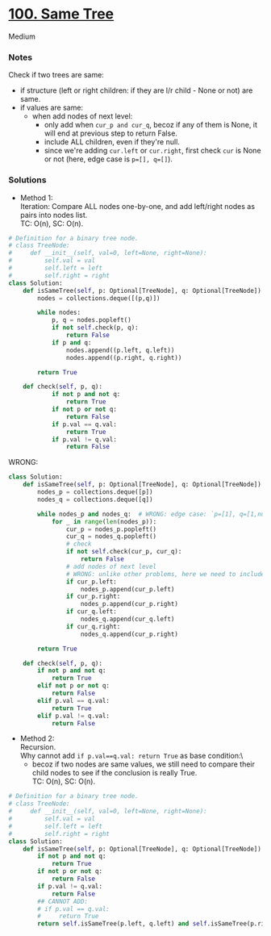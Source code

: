 # [100. Same Tree](https://leetcode.com/problems/same-tree/description/?envType=study-plan-v2&envId=top-interview-150)

Medium

### Notes

Check if two trees are same:
- if structure (left or right children: if they are l/r child - None or not) are same.
- if values are same:
  - when add nodes of next level:
    - only add when `cur_p and cur_q`, becoz if any of them is None, it will end at previous step to return False.
    - include ALL children, even if they're null.
    - since we're adding `cur.left` or `cur.right`, first check `cur` is None or not (here, edge case is `p=[], q=[]`).


### Solutions

- Method 1:\
  Iteration: Compare ALL nodes one-by-one, and add left/right nodes as pairs into nodes list.\
  TC: O(n), SC: O(n).
```python
# Definition for a binary tree node.
# class TreeNode:
#     def __init__(self, val=0, left=None, right=None):
#         self.val = val
#         self.left = left
#         self.right = right
class Solution:
    def isSameTree(self, p: Optional[TreeNode], q: Optional[TreeNode]) -> bool:
        nodes = collections.deque([(p,q)])

        while nodes:
            p, q = nodes.popleft()
            if not self.check(p, q):
                return False
            if p and q:
                nodes.append((p.left, q.left))
                nodes.append((p.right, q.right))

        return True

    def check(self, p, q):
            if not p and not q:
                return True
            if not p or not q:
                return False
            if p.val == q.val:
                return True
            if p.val != q.val:
                return False
```

WRONG:
```python
class Solution:
    def isSameTree(self, p: Optional[TreeNode], q: Optional[TreeNode]) -> bool:
        nodes_p = collections.deque([p])
        nodes_q = collections.deque([q])

        while nodes_p and nodes_q:  # WRONG: edge case: `p=[1], q=[1,null,2]`. - when lengths not equal, will jump to return True whatever.
            for _ in range(len(nodes_p)):
                cur_p = nodes_p.popleft()
                cur_q = nodes_q.popleft()
                # check
                if not self.check(cur_p, cur_q):
                    return False
                # add nodes of next level
                # WRONG: unlike other problems, here we need to include ALL nodes (even if they are null)
                if cur_p.left:
                    nodes_p.append(cur_p.left)
                if cur_p.right:
                    nodes_p.append(cur_p.right)
                if cur_q.left:
                    nodes_q.append(cur_q.left)
                if cur_q.right:
                    nodes_q.append(cur_p.right)

        return True

    def check(self, p, q):
        if not p and not q:
            return True
        elif not p or not q:
            return False
        elif p.val == q.val:
            return True
        elif p.val != q.val:
            return False
```

- Method 2:\
  Recursion.\
  Why cannot add `if p.val==q.val: return True` as base condition:\
  - becoz if two nodes are same values, we still need to compare their child nodes to see if the conclusion is really True.\
  TC: O(n), SC: O(n).
```python
# Definition for a binary tree node.
# class TreeNode:
#     def __init__(self, val=0, left=None, right=None):
#         self.val = val
#         self.left = left
#         self.right = right
class Solution:
    def isSameTree(self, p: Optional[TreeNode], q: Optional[TreeNode]) -> bool:
        if not p and not q:
            return True
        if not p or not q:
            return False
        if p.val != q.val:
            return False
        ## CANNOT ADD:
        # if p.val == q.val:
        #     return True
        return self.isSameTree(p.left, q.left) and self.isSameTree(p.right, q.right)
```
